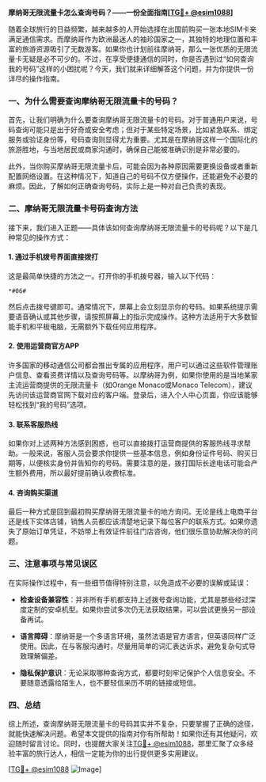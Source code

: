**摩纳哥无限流量卡怎么查询号码？——一份全面指南[[TG💪+ @esim1088](https://t.me/s/esim1088)]**

随着全球旅行的日益频繁，越来越多的人开始选择在出国前购买一张本地SIM卡来满足通信需求。而摩纳哥作为欧洲最迷人的袖珍国家之一，其独特的地理位置和丰富的旅游资源吸引了无数游客。如果你也计划前往摩纳哥，那么一张优质的无限流量卡无疑是必不可少的。不过，在享受便捷通信的同时，你是否遇到过“如何查询我的号码”这样的小困扰呢？今天，我们就来详细解答这个问题，并为你提供一份详尽的操作指南。

### 一、为什么需要查询摩纳哥无限流量卡的号码？

首先，让我们明确为什么要查询摩纳哥无限流量卡的号码。对于普通用户来说，号码查询可能只是出于好奇或安全考虑；但对于某些特定场景，比如紧急联系、绑定服务或验证身份等，号码查询则显得尤为重要。尤其是在摩纳哥这样一个国际化的旅游胜地，与当地居民或商家沟通时，确保自己能被准确识别是非常必要的。

此外，当你购买摩纳哥无限流量卡后，可能会因为各种原因需要更换设备或者重新配置网络设置。在这种情况下，知道自己的号码不仅方便操作，还能避免不必要的麻烦。因此，了解如何正确查询号码，实际上是一种对自己负责的表现。

### 二、摩纳哥无限流量卡号码查询方法

接下来，我们进入正题——具体该如何查询摩纳哥无限流量卡的号码呢？以下是几种常见的操作方式：

#### 1. 通过手机拨号界面直接拨打
这是最简单快捷的方法之一。打开你的手机拨号器，输入以下代码：
```
*#06#
```
然后点击拨号键即可。通常情况下，屏幕上会立刻显示你的号码。如果系统提示需要语音确认或其他步骤，请按照屏幕上的指示完成操作。这种方法适用于大多数智能手机和平板电脑，无需额外下载任何应用程序。

#### 2. 使用运营商官方APP
许多国家的移动通信公司都会推出专属的应用程序，用户可以通过这些软件管理账户信息、查看资费详情以及查询号码等。以摩纳哥为例，如果你使用的是当地某家主流运营商提供的无限流量卡（如Orange Monaco或Monaco Telecom），建议先访问该运营商官网下载对应的客户端。登录后，进入个人中心页面，你应该能够轻松找到“我的号码”选项。

#### 3. 联系客服热线
如果你对上述两种方法感到困惑，也可以直接拨打运营商提供的客服热线寻求帮助。一般来说，客服人员会要求你提供一些基本信息，例如身份证件号码、购买日期等，以便核实身份并告知你的号码。需要注意的是，拨打国际长途电话可能会产生额外费用，所以最好提前确认收费标准。

#### 4. 咨询购买渠道
最后一种方式是回到最初购买摩纳哥无限流量卡的地方询问。无论是线上电商平台还是线下实体店铺，销售人员都应该清楚地记录下每位客户的联系方式。如果你遗失了原始订单凭证，不妨带上有效证件前往门店咨询，他们很乐意协助解决你的问题。

### 三、注意事项与常见误区

在实际操作过程中，有一些细节值得特别注意，以免造成不必要的误解或延误：

- **检查设备兼容性**：并非所有手机都支持上述拨号查询功能，尤其是那些经过深度定制的安卓机型。如果你尝试多次仍无法获取结果，可以尝试更换另一部设备再试。
  
- **语言障碍**：摩纳哥是一个多语言环境，虽然法语是官方语言，但英语同样广泛使用。因此，在与客服沟通时，尽量用简单的词汇表达诉求，避免复杂句式导致理解偏差。

- **隐私保护意识**：无论采取哪种查询方式，都要时刻牢记保护个人信息安全。不要随意透露给陌生人，也不要轻信来历不明的链接或短信。

### 四、总结

综上所述，查询摩纳哥无限流量卡的号码其实并不复杂，只要掌握了正确的途径，就能快速解决问题。希望本文提供的指南对你有所帮助！如果你还有其他疑问，欢迎随时留言讨论。同时，也提醒大家关注[TG💪+ @esim1088](https://t.me/s/esim1088)，那里汇聚了众多经验丰富的旅行达人，相信一定能为你的出行提供更多实用建议。

[[TG💪+ @esim1088](https://t.me/s/esim1088) ![Image](https://i.postimg.cc/4NQfJmqS/Snipaste-2025-05-13-00-14-12.png)]